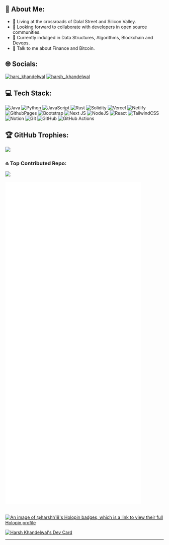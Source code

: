 ## 💫 About Me:
- 📌 Living at the crossroads of Dalal Street and Silicon Valley.
- 👯 Looking forward to collaborate with developers in open source communities.
- 🌱 Currently indulged in Data Structures, Algorithms, Blockchain and Devops.
- 💸 Talk to me about Finance and Bitcoin.

## 🌐 Socials:
<a href="https://twitter.com/hars_khandelwal" target="blank"><img align="center" src="https://raw.githubusercontent.com/rahuldkjain/github-profile-readme-generator/master/src/images/icons/Social/twitter.svg" alt="hars_khandelwal" height="30" width="40" /></a>
<a href="https://instagram.com/harsh_.khandelwal" target="blank"><img align="center" src="https://raw.githubusercontent.com/rahuldkjain/github-profile-readme-generator/master/src/images/icons/Social/instagram.svg" alt="harsh_.khandelwal" height="30" width="40" /></a>

<!--<a href="https://www.leetcode.com/harshhk" target="blank"><img align="center" src="https://raw.githubusercontent.com/rahuldkjain/github-profile-readme-generator/master/src/images/icons/Social/leet-code.svg" alt="harshhk" height="30" width="40" /></a>
<a href="https://www.codechef.com/users/cu_21bet1091" target="blank"><img align="center" src="https://cdn.jsdelivr.net/npm/simple-icons@3.1.0/icons/codechef.svg" alt="cu_21bet1091" height="30" width="40" /></a>-->

## 💻 Tech Stack:
![Java](https://img.shields.io/badge/java-%23ED8B00.svg?style=flat&logo=openjdk&logoColor=white) ![Python](https://img.shields.io/badge/python-3670A0?style=flat&logo=python&logoColor=ffdd54) ![JavaScript](https://img.shields.io/badge/javascript-%23323330.svg?style=flat&logo=javascript&logoColor=%23F7DF1E) ![Rust](https://img.shields.io/badge/rust-%23000000.svg?style=flat&logo=rust&logoColor=white) ![Solidity](https://img.shields.io/badge/Solidity-%23363636.svg?style=flat&logo=solidity&logoColor=white) ![Vercel](https://img.shields.io/badge/vercel-%23000000.svg?style=flat&logo=vercel&logoColor=white) ![Netlify](https://img.shields.io/badge/netlify-%23000000.svg?style=flat&logo=netlify&logoColor=#00C7B7) ![GithubPages](https://img.shields.io/badge/github%20pages-121013?style=flat&logo=github&logoColor=white) ![Bootstrap](https://img.shields.io/badge/bootstrap-%238511FA.svg?style=flat&logo=bootstrap&logoColor=white) ![Next JS](https://img.shields.io/badge/Next-black?style=flat&logo=next.js&logoColor=white) ![NodeJS](https://img.shields.io/badge/node.js-6DA55F?style=flat&logo=node.js&logoColor=white) ![React](https://img.shields.io/badge/react-%2320232a.svg?style=flat&logo=react&logoColor=%2361DAFB) ![TailwindCSS](https://img.shields.io/badge/tailwindcss-%2338B2AC.svg?style=flat&logo=tailwind-css&logoColor=white) ![Notion](https://img.shields.io/badge/Notion-%23000000.svg?style=flat&logo=notion&logoColor=white) ![Git](https://img.shields.io/badge/git-%23F05033.svg?style=flat&logo=git&logoColor=white) ![GitHub](https://img.shields.io/badge/github-%23121011.svg?style=flat&logo=github&logoColor=white) ![GitHub Actions](https://img.shields.io/badge/github%20actions-%232671E5.svg?style=flat&logo=githubactions&logoColor=white)
<!-- ## 📊 GitHub Stats:
![](https://github-readme-stats.vercel.app/api?username=Harshh18&theme=gotham&hide_border=false&include_all_commits=true&count_private=true)<br/>
<!-- ![](https://github-readme-streak-stats.herokuapp.com/?user=Harshh18&theme=gotham&hide_border=false)<br/> -->

## 🏆 GitHub Trophies:
![](https://github-profile-trophy.vercel.app/?username=Harshh18&theme=discord&no-frame=true&no-bg=false&margin-w=4)

### 🔝 Top Contributed Repo:
![](https://github-contributor-stats.vercel.app/api?username=Harshh18&limit=5&theme=algolia&combine_all_yearly_contributions=true)

![Metrics](github-metrics.svg)

## 
[![An image of @harshh18's Holopin badges, which is a link to view their full Holopin profile](https://holopin.me/harshh18)](https://holopin.io/@harshh18)

<a href="https://app.daily.dev/harshh18"><img src="https://api.daily.dev/devcards/v2/TDaRg6erPH1pXs1JQZF7g.png?type=wide&r=ubk" width="652" alt="Harsh Khandelwal's Dev Card"/></a>

---
<!-- ![](https://quotes-github-readme.vercel.app/api?type=horizontal&theme=dark)<br> 
<!--[![](https://visitcount.itsvg.in/api?id=Harshh18&label=Profile%20Views&color=1&icon=2&pretty=true)](https://visitcount.itsvg.in)-->

 
